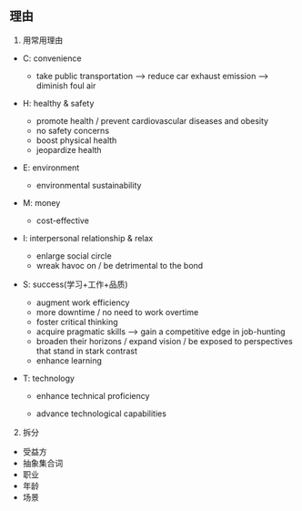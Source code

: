 ## 理由

1. 用常用理由

* C: convenience

  * take public transportation --> reduce car exhaust emission --> diminish foul air

* H: healthy & safety
  * promote health / prevent cardiovascular diseases and obesity
  * no safety concerns
  * boost physical health
  * jeopardize health

* E: environment

  *  environmental sustainability

* M: money
  * cost-effective

* I: interpersonal relationship & relax
  * enlarge social circle
  * wreak havoc on / be detrimental to the bond

* S: success(学习+工作+品质)
  * augment work efficiency
  * more downtime / no need to work overtime 
  * foster critical thinking
  * acquire pragmatic skills  --> gain a competitive edge in job-hunting
  * broaden their horizons / expand vision / be exposed to perspectives that stand in stark contrast
  * enhance learning

* T: technology

  * enhance technical proficiency 

  * advance technological capabilities

    


2. 拆分

* 受益方  
* 抽象集合词
* 职业
*  年龄
* 场景
